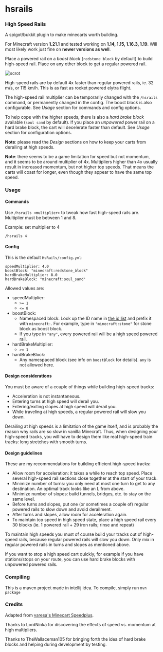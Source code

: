 # hsrails
### High Speed Rails

A spigot/bukkit plugin to make minecarts worth building.

For Minecraft version **1.21.1** and tested working on **1.14, 1.15, 1.16.3, 1.19**. Will most likely work just fine on **newer versions as well**.

Place a powered rail on a _boost block_ (`redstone block` by default) to build high-speed rail. Place on any other block to get a regular powered rail.

![scrot](https://github.com/ergor/hsrails/blob/master/img/scrot.png)

High-speed rails are by default 4x faster than regular powered rails, ie. 32 m/s, or 115 km/h. This is as fast as rocket powered elytra flight.

The high-speed rail multiplier can be temporarily changed with the `/hsrails` command, or permanently changed in the config. 
The boost block is also configurable. See _Usage_ section for commands and config options.

To help cope with the higher speeds, there is also a _hard brake block_ available (`soul sand` by default). If you place an
_unpowered_ power rail on a hard brake block, the cart will decelerate faster than default. See _Usage_ section 
for configuration options.

**Note**: please read the _Design_ sections on how to keep your carts from derailing at high speeds.

**Note**: there seems to be a game limitation for speed but not momentum, and it seems to be around multiplier of 4x.
Multipliers higher than 4x usually result in increased momentum, but not higher top speeds. 
That means the carts will coast for longer, even though they appear to have the same top speed.

### Usage

#### Commands

Use `/hsrails <multiplier>` to tweak how fast high-speed rails are.
Multiplier must be between 1 and 8.

Example: set multiplier to 4
```
/hsrails 4
```

#### Config

This is the default `HsRails/config.yml`:

```
speedMultiplier: 4.0
boostBlock: "minecraft:redstone_block"
hardBrakeMultiplier: 8.0
hardBrakeBlock: "minecraft:soul_sand"
```

Allowed values are:

- speedMultiplier:
    - `>= 1`
    - `<= 8`
- boostBlock:
    - Namespaced block. Look up the ID name in [the id list](https://www.minecraftinfo.com/idnamelist.htm) 
      and prefix it with `minecraft:`. For example, type in `"minecraft:stone"` for stone block as boost block.
    - If you type in `"any"`, every powered rail will be a high speed powered rail.
- hardBrakeMultiplier:
  - `>= 1`
- hardBrakeBlock:
  - Any namespaced block (see info on `boostBlock` for details). `any` is not allowed here.

#### Design considerations

You must be aware of a couple of things while building high-speed tracks:

- Acceleration is not instantaneous.
- Entering turns at high speed will derail you.
- Entering/exiting slopes at high speed will derail you.
- While traveling at high speeds, a regular powered rail will slow you down.

Derailing at high speeds is a limitation of the game itself, and is probably the reason why rails are so slow in vanilla Minecraft. Thus, when designing your high-speed tracks, you will have to design them like real high-speed train tracks: long stretches with smooth turns.

#### Design guidelines

These are my recommendations for building efficient high-speed tracks:

- Allow room for acceleration: it takes a while to reach top speed. Place several high-speed rail sections close together at the start of your track.
- Minimize number of turns: you only need at most one turn to get to any destination. An optimal track looks like an L from above.
- Minimize number of slopes: build tunnels, bridges, etc. to stay on the same level.
- Before turns and slopes, put one (or sometimes a couple of) regular powered rails to slow down and avoid derailment.
- After turns and slopes, allow room for acceleration again.
- To maintain top speed in high speed state, place a high speed rail every 30 blocks (ie. 1 powered rail + 29 iron rails; rinse and repeat)

To maintain high speeds you must of course build your tracks out of high-speed rails, because regular powered rails will slow you down. Only mix in regular powered rails in turns and slopes as mentioned above.

If you want to stop a high speed cart quickly, for example if you have stations/stops on your route,
you can use hard brake blocks with unpowered powered rails.

### Compiling
This is a maven project made in intellij idea.
To compile, simply run `mvn package`


### Credits
Adapted from [varesa's Minecart Speedplus](https://github.com/varesa/Minecart_speedplus).

Thanks to LordNinka for discovering the effects of speed vs. momentum at high multipliers.

Thanks to TheWallaceman105 for bringing forth the idea of hard brake blocks and helping during development by testing.
